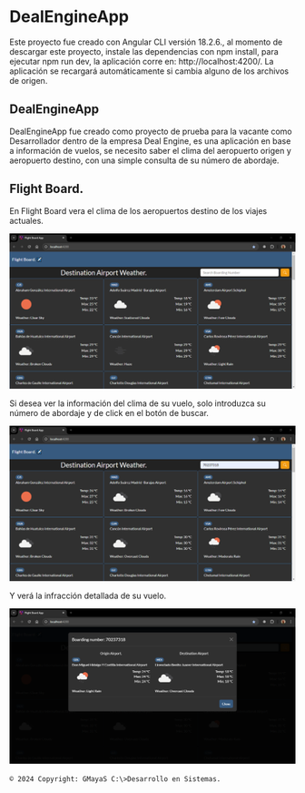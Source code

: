 # DealEngineApp

Este proyecto fue creado con Angular CLI versión 18.2.6., al momento de descargar este proyecto, instale las dependencias con npm install, para ejecutar npm run dev, la aplicación corre en: http://localhost:4200/. La aplicación se recargará automáticamente si cambia alguno de los archivos de origen.

## DealEngineApp

DealEngineApp fue creado como proyecto de prueba para la vacante como Desarrollador dentro de la empresa Deal Engine, es una aplicación en base a información de vuelos, se necesito saber el clima del aeropuerto origen y aeropuerto destino, con una simple consulta de su número de abordaje.

## Flight Board.

En Flight Board vera el clima de los aeropuertos destino de los viajes actuales.

![](/imagenes/01.png)

Si desea ver la información del clima de su vuelo, solo introduzca su número de abordaje y de click en el botón de buscar.

![](/imagenes/02.png)

Y verá la infracción detallada de su vuelo.

![](/imagenes/03.png)

`© 2024 Copyright: GMayaS C:\>Desarrollo en Sistemas.`
